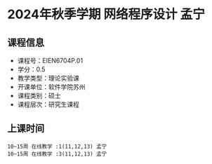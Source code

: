 # 2024年秋季学期 网络程序设计 孟宁






## 课程信息

- 课程号：EIEN6704P.01
- 学分：0.5
- 教学类型：理论实验课
- 开课单位：软件学院苏州
- 课程类别：硕士
- 课程层次：研究生课程

## 上课时间

```
10~15周 在线教学 :1(11,12,13) 孟宁
10~15周 在线教学 :3(11,12,13) 孟宁
```

